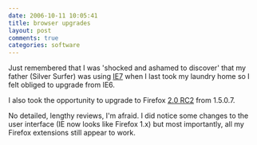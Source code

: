 ```yaml
---
date: 2006-10-11 10:05:41
title: browser upgrades
layout: post
comments: true
categories: software
---
```

Just remembered that I was 'shocked and ashamed to discover' that my
father (Silver Surfer) was using
[IE7](http://www.microsoft.com/windows/ie/default.mspx) when I last took
my laundry home so I felt obliged to upgrade from IE6.

I also took the opportunity to upgrade to Firefox
[2.0 RC2](http://www.mozilla.org/projects/bonecho/all-rc.html)
from 1.5.0.7.

No detailed, lengthy reviews, I'm afraid. I did notice some changes to
the user interface (IE now looks like Firefox 1.x) but most importantly,
all my Firefox extensions still appear to work.
